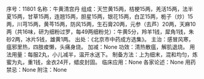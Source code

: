 序号：11801
名称：牛黄清宫丹
组成：天竺黄15两，桔梗15两，羌活15两，法半夏15两，甘草15两，连翘15两，胆星15两，银花15两，白芷15两，栀子（炒）15两，川芎15两，黄芩15两，防风15两，生石膏20两，元参（去芦）20两，天麻10两（共16味，研为细粉过罗，每49两细粉兑）：牛黄5分，羚羊1钱，犀角1钱，朱砂2两，冰片5钱，雄黄1两。
出处：《北京市中药成方选集》。
主治：感冒风寒，瘟邪里热，四肢痠懒，头痛身烧。
加减：None
功效：清热散瘟，解肌退烧。
用法用量：每服2丸，小儿减半，温开水送下。
制备方法：上为细末，混和均匀，炼蜜为丸，重1钱，金衣24开，蜡皮封固。
临床应用：None
各家论述：None
用药禁忌：None
附注：None
